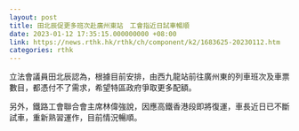 ```yaml
---
layout: post
title: 田北辰促更多班次赴廣州東站　工會指近日試車暢順
date: 2023-01-12 17:35:15.000000000 +08:00
link: https://news.rthk.hk/rthk/ch/component/k2/1683625-20230112.htm
categories: rthk
---
```


立法會議員田北辰認為，根據目前安排，由西九龍站前往廣州東的列車班次及車票數目，都憑付不了需求，希望特區政府爭取更多配額。

另外，鐵路工會聯合會主席林偉強說，因應高鐵香港段即將復運，車長近日已不斷試車，重新熟習運作，目前情況暢順。
